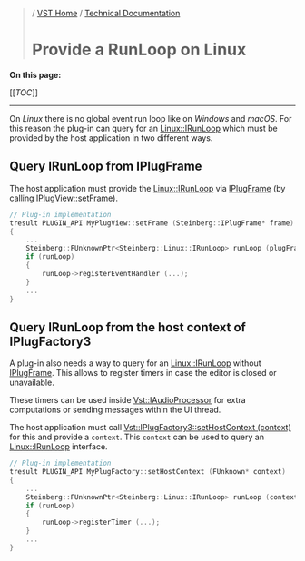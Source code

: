 
>/ [VST Home](../../) / [Technical Documentation](../Index.md)
>
># Provide a RunLoop on Linux

**On this page:**

[[_TOC_]]

---

On *Linux* there is no global event run loop like on *Windows* and *macOS*. For this reason the plug-in can query for an [Linux::IRunLoop](https://steinbergmedia.github.io/vst3_doc/base/classSteinberg_1_1Linux_1_1IRunLoop.html) which must be provided by the host application in two different ways.

## Query IRunLoop from IPlugFrame

The host application must provide the [Linux::IRunLoop](https://steinbergmedia.github.io/vst3_doc/base/classSteinberg_1_1Linux_1_1IRunLoop.html) via [IPlugFrame](https://steinbergmedia.github.io/vst3_doc/base/classSteinberg_1_1IPlugFrame.html) (by calling [IPlugView::setFrame](https://steinbergmedia.github.io/vst3_doc/base/classSteinberg_1_1IPlugView.html#ab0f059918bbf55ce110fc410240de423)).

```cpp
// Plug-in implementation
tresult PLUGIN_API MyPlugView::setFrame (Steinberg::IPlugFrame* frame)
{
    ...
    Steinberg::FUnknownPtr<Steinberg::Linux::IRunLoop> runLoop (plugFrame);
    if (runLoop)
    {
        runLoop->registerEventHandler (...);
    }
    ...
}
```

## Query IRunLoop from the host context of IPlugFactory3



A plug-in also needs a way to query for an [Linux::IRunLoop](https://steinbergmedia.github.io/vst3_doc/base/classSteinberg_1_1Linux_1_1IRunLoop.html) without [IPlugFrame](https://steinbergmedia.github.io/vst3_doc/base/classSteinberg_1_1IPlugFrame.html). This allows to register timers in case the editor is closed or unavailable. 

These timers can be used inside [Vst::IAudioProcessor](https://steinbergmedia.github.io/vst3_doc/vstinterfaces/classSteinberg_1_1Vst_1_1IAudioProcessor.html) for extra computations or sending messages within the UI thread.

The host application must call [Vst::IPlugFactory3::setHostContext (context)](https://steinbergmedia.github.io/vst3_doc/base/classSteinberg_1_1IPluginFactory3.html#a7fa0087a5cb612e3aeeefa4c91f638c7) for this and provide a ```context```. This ```context``` can be used to query an [Linux::IRunLoop](https://steinbergmedia.github.io/vst3_doc/base/classSteinberg_1_1Linux_1_1IRunLoop.html) interface.

```cpp
// Plug-in implementation
tresult PLUGIN_API MyPlugFactory::setHostContext (FUnknown* context)
{
    ...
    Steinberg::FUnknownPtr<Steinberg::Linux::IRunLoop> runLoop (context);
    if (runLoop)
    {
        runLoop->registerTimer (...);
    }
    ...
}
```
